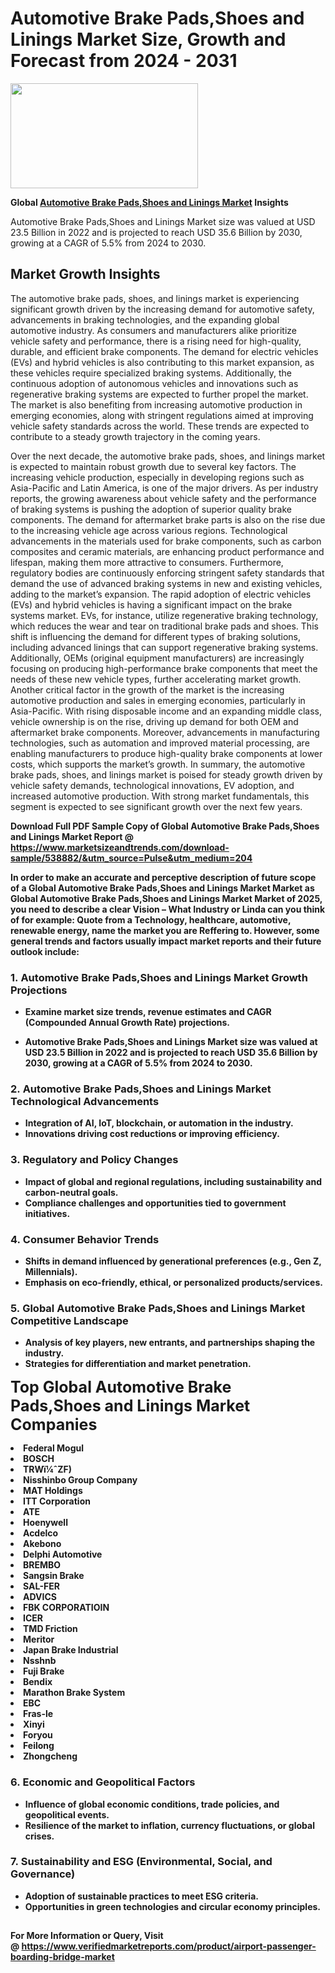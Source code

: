 <H1>Automotive Brake Pads,Shoes and Linings Market Size, Growth and Forecast from 2024 - 2031</H1><img class="aligncenter size-medium wp-image-584254" src="https://thirdeyenews.in/wp-content/uploads/2024/09/Global-Market-Research-300x168.jpeg" alt="" width="300" height="168" /><p><strong>Global&nbsp;<a href="https://www.marketsizeandtrends.com/download-sample/538882/&amp;utm_source=Pulse&amp;utm_medium=204">Automotive Brake Pads,Shoes and Linings Market</a> Insights</strong></p><p>Automotive Brake Pads,Shoes and Linings Market size was valued at USD 23.5 Billion in 2022 and is projected to reach USD 35.6 Billion by 2030, growing at a CAGR of 5.5% from 2024 to 2030.</p><p><h2>Market Growth Insights</h2> <p>The automotive brake pads, shoes, and linings market is experiencing significant growth driven by the increasing demand for automotive safety, advancements in braking technologies, and the expanding global automotive industry. As consumers and manufacturers alike prioritize vehicle safety and performance, there is a rising need for high-quality, durable, and efficient brake components. The demand for electric vehicles (EVs) and hybrid vehicles is also contributing to this market expansion, as these vehicles require specialized braking systems. Additionally, the continuous adoption of autonomous vehicles and innovations such as regenerative braking systems are expected to further propel the market. The market is also benefiting from increasing automotive production in emerging economies, along with stringent regulations aimed at improving vehicle safety standards across the world. These trends are expected to contribute to a steady growth trajectory in the coming years.</p> <p><strong></strong></p> <p>Over the next decade, the automotive brake pads, shoes, and linings market is expected to maintain robust growth due to several key factors. The increasing vehicle production, especially in developing regions such as Asia-Pacific and Latin America, is one of the major drivers. As per industry reports, the growing awareness about vehicle safety and the performance of braking systems is pushing the adoption of superior quality brake components. The demand for aftermarket brake parts is also on the rise due to the increasing vehicle age across various regions. Technological advancements in the materials used for brake components, such as carbon composites and ceramic materials, are enhancing product performance and lifespan, making them more attractive to consumers. Furthermore, regulatory bodies are continuously enforcing stringent safety standards that demand the use of advanced braking systems in new and existing vehicles, adding to the market’s expansion. The rapid adoption of electric vehicles (EVs) and hybrid vehicles is having a significant impact on the brake systems market. EVs, for instance, utilize regenerative braking technology, which reduces the wear and tear on traditional brake pads and shoes. This shift is influencing the demand for different types of braking solutions, including advanced linings that can support regenerative braking systems. Additionally, OEMs (original equipment manufacturers) are increasingly focusing on producing high-performance brake components that meet the needs of these new vehicle types, further accelerating market growth. Another critical factor in the growth of the market is the increasing automotive production and sales in emerging economies, particularly in Asia-Pacific. With rising disposable income and an expanding middle class, vehicle ownership is on the rise, driving up demand for both OEM and aftermarket brake components. Moreover, advancements in manufacturing technologies, such as automation and improved material processing, are enabling manufacturers to produce high-quality brake components at lower costs, which supports the market’s growth. In summary, the automotive brake pads, shoes, and linings market is poised for steady growth driven by vehicle safety demands, technological innovations, EV adoption, and increased automotive production. With strong market fundamentals, this segment is expected to see significant growth over the next few years.</p> <p><strong></p><p><span class=""><strong>Download Full PDF Sample Copy of Global Automotive Brake Pads,Shoes and Linings Market Report</strong> @ <a href="https://www.marketsizeandtrends.com/download-sample/538882/&amp;utm_source=Pulse&amp;utm_medium=204" target="_blank">https://www.marketsizeandtrends.com/download-sample/538882/&amp;utm_source=Pulse&amp;utm_medium=204</a></span></p><p>In order to make an accurate and perceptive description of future scope of a Global&nbsp;Automotive Brake Pads,Shoes and Linings Market Market as Global&nbsp;Automotive Brake Pads,Shoes and Linings Market Market of 2025, you need to describe a clear Vision &ndash; What Industry or Linda can you think of for example: Quote from a Technology, healthcare, automotive, renewable energy, name the market you are Reffering to. However, some general trends and factors usually impact market reports and their future outlook include:</p><h3>1.&nbsp;<strong>Automotive Brake Pads,Shoes and Linings Market Growth Projections</strong></h3><ul><li>Examine market size trends, revenue estimates and CAGR (Compounded Annual Growth Rate) projections.</li><li><p>Automotive Brake Pads,Shoes and Linings Market size was valued at USD 23.5 Billion in 2022 and is projected to reach USD 35.6 Billion by 2030, growing at a CAGR of 5.5% from 2024 to 2030.</p></li></ul><h3>2.&nbsp;<strong>Automotive Brake Pads,Shoes and Linings Market Technological Advancements</strong></h3><ul><li>Integration of AI, IoT, blockchain, or automation in the industry.</li><li>Innovations driving cost reductions or improving efficiency.</li></ul><h3>3.&nbsp;<strong>Regulatory and Policy Changes</strong></h3><ul><li>Impact of global and regional regulations, including sustainability and carbon-neutral goals.</li><li>Compliance challenges and opportunities tied to government initiatives.</li></ul><h3>4.&nbsp;<strong>Consumer Behavior Trends</strong></h3><ul><li>Shifts in demand influenced by generational preferences (e.g., Gen Z, Millennials).</li><li>Emphasis on eco-friendly, ethical, or personalized products/services.</li></ul><h3>5.&nbsp;<strong>Global Automotive Brake Pads,Shoes and Linings Market Competitive Landscape</strong></h3><ul><li>Analysis of key players, new entrants, and partnerships shaping the industry.</li><li>Strategies for differentiation and market penetration.</li></ul><p data-pm-slice="1 1 []"><span style="color: inherit; font-family: inherit; font-size: 25px;">Top Global Automotive Brake Pads,Shoes and Linings Market Companies</span></p><div class="" data-test-id=""><p><li>Federal Mogul</li><li> BOSCH</li><li> TRWï¼ˆZF)</li><li> Nisshinbo Group Company</li><li> MAT Holdings</li><li> ITT Corporation</li><li> ATE</li><li> Hoenywell</li><li> Acdelco</li><li> Akebono</li><li> Delphi Automotive</li><li> BREMBO</li><li> Sangsin Brake</li><li> SAL-FER</li><li> ADVICS</li><li> FBK CORPORATIOIN</li><li> ICER</li><li> TMD Friction</li><li> Meritor</li><li> Japan Brake Industrial</li><li> Nsshnb</li><li> Fuji Brake</li><li> Bendix</li><li> Marathon Brake System</li><li> EBC</li><li> Fras-le</li><li> Xinyi</li><li> Foryou</li><li> Feilong</li><li> Zhongcheng</li></p></div><h3>6.&nbsp;<strong>Economic and Geopolitical Factors</strong></h3><ul><li>Influence of global economic conditions, trade policies, and geopolitical events.</li><li>Resilience of the market to inflation, currency fluctuations, or global crises.</li></ul><h3>7.&nbsp;<strong>Sustainability and ESG (Environmental, Social, and Governance)</strong></h3><ul><li>Adoption of sustainable practices to meet ESG criteria.</li><li>Opportunities in green technologies and circular economy principles.</li></ul><h2><strong style="font-size: 14px;">For More Information or Query, Visit @&nbsp;</strong><a style="background-color: #ffffff; font-size: 14px;" href="https://www.marketsizeandtrends.com/report/automotive-brake-padsshoes-and-linings-market/" target="_blank">https://www.verifiedmarketreports.com/product/airport-passenger-boarding-bridge-market</a></h2>
